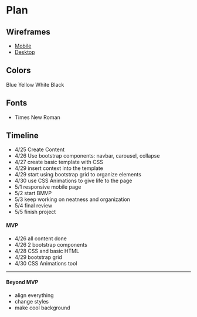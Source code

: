 # Plan

## Wireframes
* [Mobile]()
* [Desktop]()

## Colors
Blue
Yellow
White
Black

## Fonts
* Times New Roman

## Timeline
* 4/25 Create Content
* 4/26 Use bootstrap components: navbar, carousel, collapse
* 4/27 create basic template with CSS
* 4/29 insert context into the template
* 4/29 start using bootstrap grid to organize elements
* 4/30 use CSS Animations to give life to the page
* 5/1 responsive mobile page
* 5/2 start BMVP
* 5/3 keep working on neatness and organization
* 5/4 final review
* 5/5 finish project

#### MVP
* 4/26 all content done
* 4/26 2 bootstrap components
* 4/28 CSS and basic HTML
* 4/29 bootstrap grid
* 4/30 CSS Animations tool

---

#### Beyond MVP
* align everything
* change styles
* make cool background








<!-- DO NOT USE THIS YET

| Name | Glows | Grows |
| -------- | ------- | ------- |
|   |   |
|   |   |
|   |   |
|   |   |
|   |   |
|   |   |

-->

